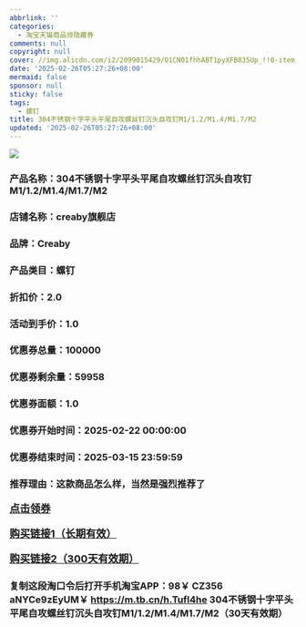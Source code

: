 ```yaml
---
abbrlink: ''
categories:
  - 淘宝天猫商品领隐藏券
comments: null
copyright: null
cover: //img.alicdn.com/i2/2099015429/O1CN01fhhABT1pyXFB835Up_!!0-item_pic.jpg
date: '2025-02-26T05:27:26+08:00'
mermaid: false
sponsor: null
sticky: false
tags:
  - 螺钉
title: 304不锈钢十字平头平尾自攻螺丝钉沉头自攻钉M1/1.2/M1.4/M1.7/M2
updated: '2025-02-26T05:27:26+08:00'
--- 
```


![](//img.alicdn.com/i2/2099015429/O1CN01fhhABT1pyXFB835Up_!!0-item_pic.jpg)

### 产品名称：304不锈钢十字平头平尾自攻螺丝钉沉头自攻钉M1/1.2/M1.4/M1.7/M2
### 店铺名称：creaby旗舰店
### 品牌：Creaby
### 产品类目：螺钉
### 折扣价：2.0
### 活动到手价：1.0
### 优惠券总量：100000
### 优惠券剩余量：59958
### 优惠券面额：1.0
### 优惠券开始时间：2025-02-22 00:00:00	
### 优惠券结束时间：2025-03-15 23:59:59	
### 推荐理由：这款商品怎么样，当然是强烈推荐了

<p style="font-size: 18px; font-weight: bold;">
  <a href="这款商品太牛了！销售太火爆以至于没有设置" target="_blank">点击领券</a>
</p>
<p style="font-size: 18px; font-weight: bold;">
  <a href="https://s.click.taobao.com/t?e=m%3D2%26s%3DkKYwpwgEuxNw4vFB6t2Z2ueEDrYVVa64K7Vc7tFgwiHjf2vlNIV67uW8xal2bDKcxeoNewupcd73ID%2FV1RqsF4wnCJeELi4I%2FIEn%2BS1IjHAB0ghlTd7WlZVm%2FOAUUFw71qrpxiwMoCNxc1AtbZGVS%2FpbyEeGiyyKPaVRHRLfY9ELZMqoQW%2BfuLV7Mh%2FzulIELQl9mEirfI%2BhMo8wnp1NhUOun1SJ77QStE1yYbQCvQKfScumiNQx4DaREjihNZoAsiwN5tmeGfLHerulCjNjs3B6Jd9pUfrR1KilmKsn0wzOwDMfXFgMfvw4WswAdDS%2BKXwUs4G2hKdxKmPmpIKZsA%3D%3D" target="_blank">购买链接1（长期有效）</a>
</p>
<p style="font-size: 18px; font-weight: bold;">
  <a href="https://s.click.taobao.com/PydHRYs" target="_blank">购买链接2（300天有效期）</a>
</p>

### 复制这段淘口令后打开手机淘宝APP：98￥ CZ356 aNYCe9zEyUM￥ https://m.tb.cn/h.Tufl4he  304不锈钢十字平头平尾自攻螺丝钉沉头自攻钉M1/1.2/M1.4/M1.7/M2（30天有效期）
